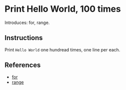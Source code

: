 # Print Hello World, 100 times

Introduces: for, range.

## Instructions

Print `Hello World` one hundread times, one line per each.


## References
 - [for](https://docs.python.org/3/tutorial/controlflow.html#for-statements)
 - [range](https://docs.python.org/3/library/functions.html#func-range)
